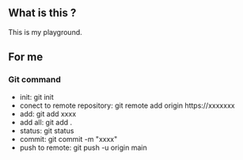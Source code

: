 ## What is this ?
This is my playground.

## For me
### Git command
- init: git init
- conect to remote repository: git remote add origin https://xxxxxxx
- add: git add xxxx
- add all: git add .
- status: git status
- commit: git commit -m "xxxx"
- push to remote: git push -u origin main
